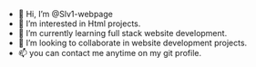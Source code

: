 - 👋 Hi, I’m @Slv1-webpage
- 👀 I’m interested in Html projects.
- 🌱 I’m currently learning full stack website development.
- 💞️ I’m looking to collaborate in  website development projects.
- 📫 you can contact me anytime on my git profile.

<!---
Slv1-webpage/Slv1-webpage is a ✨ special ✨ repository because its `README.md` (this file) appears on your GitHub profile.
You can click the Preview link to take a look at your changes.
--->
